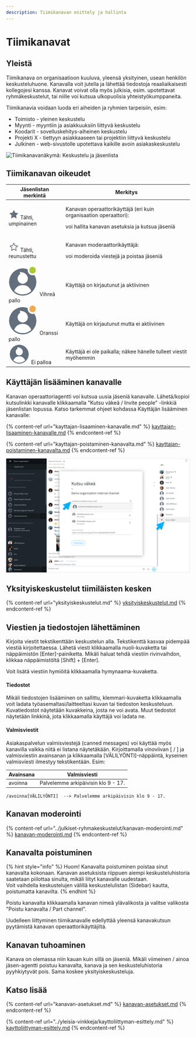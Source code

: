 ```yaml
---
description: Tiimikanavan esittely ja hallinta
---
```


# Tiimikanavat

## Yleistä

Tiimikanava on organisaatioon kuuluva, yleensä yksityinen, usean henkilön keskusteluhuone. Kanavalla voit jutella ja lähettää tiedostoja reaaliaikaisesti kollegojesi kanssa. Kanavat voivat olla myös julkisia, esim. upotettavat ryhmäkeskustelut, tai niille voi kutsua ulkopuolisia yhteistyökumppaneita.

Tiimikanavia voidaan luoda eri aiheiden ja ryhmien tarpeisiin, esim:

* Toimisto - yleinen keskustelu
* Myynti - myyntiin ja asiakkuuksiin liittyvä keskustelu
* Koodarit - sovelluskehitys-aiheinen keskustelu
* Projekti X - tiettyyn asiakkaaseen tai projektiin liittyvä keskustelu
* Julkinen - web-sivustolle upotettava kaikille avoin asiakaskeskustelu

![Tiimikanavanäkymä: Keskustelu ja jäsenlista](https://lh4.googleusercontent.com/vF6Ck5-WasKyMg03jHp1T9-QcfBnb9b4BqueuGcYwzpVG2N5pRN2akPJDBwHDN8QRVAnidbXVJtmtSbTANMrUyEm8d2FL12C8Fwx0x65bQ3NbBAGm8JVprJtYlgrGYxFbrnUz85RhU8)

## Tiimikanavan oikeudet

| Jäsenlistan merkintä                                                                    | Merkitys                                                                                                                       |
| --------------------------------------------------------------------------------------- | ------------------------------------------------------------------------------------------------------------------------------ |
| <img src="../.gitbook/assets/operator.png" alt="" data-size="line"> Tähti, umpinainen   | <p>Kanavan operaattorikäyttäjä (eri kuin organisaation operaattori):</p><p>voi hallita kanavan asetuksia ja kutsua jäseniä</p> |
| <img src="../.gitbook/assets/moderator.png" alt="" data-size="line"> Tähti, reunustettu | <p>Kanavan moderaattorikäyttäjä:</p><p>voi moderoida viestejä ja poistaa jäseniä</p>                                           |
| <img src="../.gitbook/assets/online.png" alt="" data-size="line"> Vihreä pallo          | Käyttäjä on kirjautunut ja aktiivinen                                                                                          |
| <img src="../.gitbook/assets/idle.png" alt="" data-size="line"> Oranssi pallo           | Käyttäjä on kirjautunut mutta ei aktiivinen                                                                                    |
| <img src="../.gitbook/assets/offline-avatar.png" alt="" data-size="line"> Ei palloa     | Käyttäjä ei ole paikalla; näkee hänelle tulleet viestit myöhemmin                                                              |

## Käyttäjän lisääminen kanavalle

Kanavan operaattoriagentti voi kutsua uusia jäseniä kanavalle. Lähetä/kopioi kutsulinkki kanavalle klikkaamalla "Kutsu väkeä / Invite people" -linkkiä jäsenlistan lopussa. Katso tarkemmat ohjeet kohdassa Käyttäjän lisääminen kanavalle:

{% content-ref url="kayttajan-lisaaminen-kanavalle.md" %}
[kayttajan-lisaaminen-kanavalle.md](kayttajan-lisaaminen-kanavalle.md)
{% endcontent-ref %}

{% content-ref url="kayttajan-poistaminen-kanavalta.md" %}
[kayttajan-poistaminen-kanavalta.md](kayttajan-poistaminen-kanavalta.md)
{% endcontent-ref %}

![](../.gitbook/assets/Invite.png)

## Yksityiskeskustelut tiimiläisten kesken <a href="#yksityiskeskustelut-tiimilaisten-kesken" id="yksityiskeskustelut-tiimilaisten-kesken"></a>

{% content-ref url="yksityiskeskustelut.md" %}
[yksityiskeskustelut.md](yksityiskeskustelut.md)
{% endcontent-ref %}

## Viestien ja tiedostojen lähettäminen <a href="#viestien-ja-tiedostojen-lahettaminen" id="viestien-ja-tiedostojen-lahettaminen"></a>

Kirjoita viestit tekstikenttään keskustelun alla. Tekstikenttä kasvaa pidempää viestiä kirjoitettaessa. Lähetä viesti klikkaamalla nuoli-kuvaketta tai näppäimistön \[Enter]-painiketta. Mikäli haluat tehdä viestiin rivinvaihdon, klikkaa näppäimistöltä \[Shift] + \[Enter].

Voit lisätä viestiin hymiöitä klikkaamalla hymynaama-kuvaketta.

#### Tiedostot

Mikäli tiedostojen lisääminen on sallittu, klemmari-kuvaketta klikkaamalla voit ladata työasemaltasi/laitteeltasi kuvan tai tiedoston keskusteluun. Kuvatiedostot näytetään kuvakkeina, josta ne voi avata. Muut tiedostot näytetään linkkinä, jota klikkaamalla käyttäjä voi ladata ne.

#### Valmisviestit

Asiakaspalvelun valmisviestejä (canned messages) voi käyttää myös kanavilla vaikka niitä ei listana näytetäkään. Kirjoittamalla vinoviivan \[ / ] ja valmisviestin avainsanan ja klikkaamalla \[VÄLILYÖNTI]-näppäintä, kyseinen valmisviesti ilmestyy tekstikentään. Esim:

| Avainsana | Valmisviesti                        |
| --------- | ----------------------------------- |
| avoinna   | Palvelemme arkipäivisin klo 9 - 17. |

```
/avoinna[VÄLILYÖNTI]  --> Palvelemme arkipäivisin klo 9 - 17.
```

## Kanavan moderointi

{% content-ref url="../julkiset-ryhmakeskustelut/kanavan-moderointi.md" %}
[kanavan-moderointi.md](../julkiset-ryhmakeskustelut/kanavan-moderointi.md)
{% endcontent-ref %}

## Kanavalta poistuminen

{% hint style="info" %}
Huom! Kanavalta poistuminen poistaa sinut kanavalta kokonaan. Kanavan asetuksista riippuen aiempi keskusteluhistoria saatetaan piilottaa sinulta, mikäli liityt kanavalle uudestaan. \
Voit vaihdella keskustelujen välillä keskustelulistan (Sidebar) kautta, poistumatta kanavilta.
{% endhint %}

Poistu kanavalta klikkaamalla kanavan nimeä ylävalikosta ja valitse valikosta "Poistu kanavalta / Part channel".

Uudelleen liittyminen tiimikanavalle edellyttää yleensä kanavakutsun pyytämistä kanavan operaattorikäyttäjiltä.

## Kanavan tuhoaminen

Kanava on olemassa niin kauan kuin sillä on jäseniä. Mikäli viimeinen / ainoa jäsen-agentti poistuu kanavalta, kanava ja sen keskusteluhistoria pyyhkiytyvät pois. Sama koskee yksityiskeskusteluja.

## Katso lisää

{% content-ref url="kanavan-asetukset.md" %}
[kanavan-asetukset.md](kanavan-asetukset.md)
{% endcontent-ref %}

{% content-ref url="../yleisia-vinkkeja/kayttoliittyman-esittely.md" %}
[kayttoliittyman-esittely.md](../yleisia-vinkkeja/kayttoliittyman-esittely.md)
{% endcontent-ref %}
